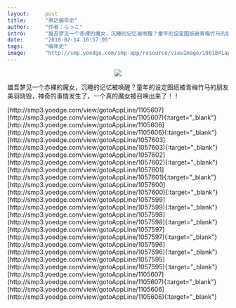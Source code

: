 ```yaml
---
layout:     post
title:      "黑之编年史"
author:     "作者：らっこ"
intro:      "雄吾梦见一个赤裸的魔女，沉睡的记忆被唤醒？童年的设定图纸被青梅竹马的朋友美羽烧毁，神奇的事情发生了，一个真的魔女被召唤出来了！！"
date:       "2018-02-14 16:57:05"
tags:       "编年史"
image:      "http://smp.yoedge.com/smp-app/resource/viewImage/1001841appline.png"
---
```

<div style="text-align: center">
<p><img src="http://smp.yoedge.com/smp-app/resource/viewImage/1001841appline.png"/></p>
</div>
<p class="post-meta">
<span>雄吾梦见一个赤裸的魔女，沉睡的记忆被唤醒？童年的设定图纸被青梅竹马的朋友美羽烧毁，神奇的事情发生了，一个真的魔女被召唤出来了！！</span>
</p>
[http://smp3.yoedge.com/view/gotoAppLine/1105607](http://smp3.yoedge.com/view/gotoAppLine/1105607){:target="_blank"}
[http://smp3.yoedge.com/view/gotoAppLine/1105606](http://smp3.yoedge.com/view/gotoAppLine/1105606){:target="_blank"}
[http://smp3.yoedge.com/view/gotoAppLine/1057603](http://smp3.yoedge.com/view/gotoAppLine/1057603){:target="_blank"}
[http://smp3.yoedge.com/view/gotoAppLine/1057602](http://smp3.yoedge.com/view/gotoAppLine/1057602){:target="_blank"}
[http://smp3.yoedge.com/view/gotoAppLine/1057601](http://smp3.yoedge.com/view/gotoAppLine/1057601){:target="_blank"}
[http://smp3.yoedge.com/view/gotoAppLine/1057600](http://smp3.yoedge.com/view/gotoAppLine/1057600){:target="_blank"}
[http://smp3.yoedge.com/view/gotoAppLine/1057599](http://smp3.yoedge.com/view/gotoAppLine/1057599){:target="_blank"}
[http://smp3.yoedge.com/view/gotoAppLine/1057598](http://smp3.yoedge.com/view/gotoAppLine/1057598){:target="_blank"}
[http://smp3.yoedge.com/view/gotoAppLine/1057597](http://smp3.yoedge.com/view/gotoAppLine/1057597){:target="_blank"}
[http://smp3.yoedge.com/view/gotoAppLine/1057596](http://smp3.yoedge.com/view/gotoAppLine/1057596){:target="_blank"}
[http://smp3.yoedge.com/view/gotoAppLine/1057595](http://smp3.yoedge.com/view/gotoAppLine/1057595){:target="_blank"}
[http://smp3.yoedge.com/view/gotoAppLine/1105607](http://smp3.yoedge.com/view/gotoAppLine/1105607){:target="_blank"}
[http://smp3.yoedge.com/view/gotoAppLine/1105606](http://smp3.yoedge.com/view/gotoAppLine/1105606){:target="_blank"}



